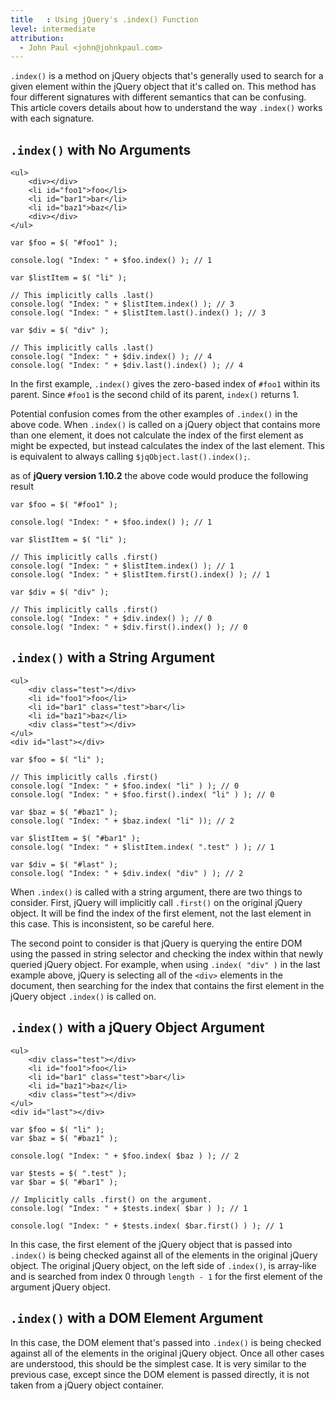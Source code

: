 ```yaml
---
title   : Using jQuery's .index() Function
level: intermediate
attribution:
  - John Paul <john@johnkpaul.com>
---
```


`.index()` is a method on jQuery objects that's generally used to search for a given element within the jQuery object that it's called on. This method has four different signatures with different semantics that can be confusing. This article covers details about how to understand the way `.index()` works with each signature.

## `.index()` with No Arguments

```
<ul>
	<div></div>
	<li id="foo1">foo</li>
	<li id="bar1">bar</li>
	<li id="baz1">baz</li>
	<div></div>
</ul>
```

```
var $foo = $( "#foo1" );

console.log( "Index: " + $foo.index() ); // 1

var $listItem = $( "li" );

// This implicitly calls .last()
console.log( "Index: " + $listItem.index() ); // 3
console.log( "Index: " + $listItem.last().index() ); // 3

var $div = $( "div" );

// This implicitly calls .last()
console.log( "Index: " + $div.index() ); // 4
console.log( "Index: " + $div.last().index() ); // 4
```

In the first example, `.index()` gives the zero-based index of `#foo1` within its parent. Since `#foo1` is the second child of its parent, `index()` returns 1.

Potential confusion comes from the other examples of `.index()` in the above code.  When `.index()` is called on a jQuery object that contains more than one element, it does not calculate the index of the first element as might be expected, but instead calculates the index of the last element. This is equivalent to always calling `$jqObject.last().index();`.

as of **jQuery version 1.10.2** the above code would produce the following result

```
var $foo = $( "#foo1" );

console.log( "Index: " + $foo.index() ); // 1

var $listItem = $( "li" );

// This implicitly calls .first()
console.log( "Index: " + $listItem.index() ); // 1
console.log( "Index: " + $listItem.first().index() ); // 1

var $div = $( "div" );

// This implicitly calls .first()
console.log( "Index: " + $div.index() ); // 0
console.log( "Index: " + $div.first().index() ); // 0
```


## `.index()` with a String Argument

```
<ul>
	<div class="test"></div>
	<li id="foo1">foo</li>
	<li id="bar1" class="test">bar</li>
	<li id="baz1">baz</li>
	<div class="test"></div>
</ul>
<div id="last"></div>
```

```
var $foo = $( "li" );

// This implicitly calls .first()
console.log( "Index: " + $foo.index( "li" ) ); // 0
console.log( "Index: " + $foo.first().index( "li" ) ); // 0

var $baz = $( "#baz1" );
console.log( "Index: " + $baz.index( "li" )); // 2

var $listItem = $( "#bar1" );
console.log( "Index: " + $listItem.index( ".test" ) ); // 1

var $div = $( "#last" );
console.log( "Index: " + $div.index( "div" ) ); // 2
```

When `.index()` is called with a string argument, there are two things to consider. First, jQuery will implicitly call `.first()` on the original jQuery object. It will be find the index of the first element, not the last element in this case. This is inconsistent, so be careful here.

The second point to consider is that jQuery is querying the entire DOM using the passed in string selector and checking the index within that newly queried jQuery object. For example, when using `.index( "div" )` in the last example above, jQuery is selecting all of the `<div>` elements in the document, then searching for the index that contains the first element in the jQuery object `.index()` is called on.

## `.index()` with a jQuery Object Argument

```
<ul>
	<div class="test"></div>
	<li id="foo1">foo</li>
	<li id="bar1" class="test">bar</li>
	<li id="baz1">baz</li>
	<div class="test"></div>
</ul>
<div id="last"></div>
```

```
var $foo = $( "li" );
var $baz = $( "#baz1" );

console.log( "Index: " + $foo.index( $baz ) ); // 2

var $tests = $( ".test" );
var $bar = $( "#bar1" );

// Implicitly calls .first() on the argument.
console.log( "Index: " + $tests.index( $bar ) ); // 1

console.log( "Index: " + $tests.index( $bar.first() ) ); // 1
```

In this case, the first element of the jQuery object that is passed into `.index()` is being checked against all of the elements in the original jQuery object.  The original jQuery object, on the left side of `.index()`, is array-like and is searched from index 0 through `length - 1` for the first element of the argument jQuery object.

## `.index()` with a DOM Element Argument

In this case, the DOM element that's passed into `.index()` is being checked against all of the elements in the original jQuery object. Once all other cases are understood, this should be the simplest case. It is very similar to the previous case, except since the DOM element is passed directly, it is not taken from a jQuery object container.
